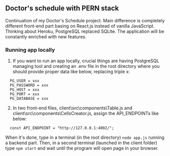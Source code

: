 ## Doctor's schedule with PERN stack
Continuation of my Doctor's Schedule project. Main difference is completely different front-end part basing on React.js instead of vanilla JavaScript. Thinking about Heroku, PostgreSQL replaced SQLite. The application will be constantly enriched with new features.
### Running app locally
1. If you want to run an app locally, crucial things are having PostgreSQL managing tool and creating an .env file in the root directory where you should provide proper data like below, replacing triple x:
```
  PG_USER = xxx
  PG_PASSWORD = xxx
  PG_HOST = xxx
  PG_PORT = xxx
  PG_DATABASE = xxx
```
2. In two front-end files, client\src\components\Table.js and client\src\components\CellsCreator.js, assign the API_ENDPOINTs like below:
```
  const API_ENDPOINT = "http://127.0.0.1:4002/";
```
When it's done, type in a terminal (in the root directory) ```node app.js``` running a backend part. Then, in a second terminal (launched in the client folder) type ```npm start``` and wait until the program will open page in your browser.